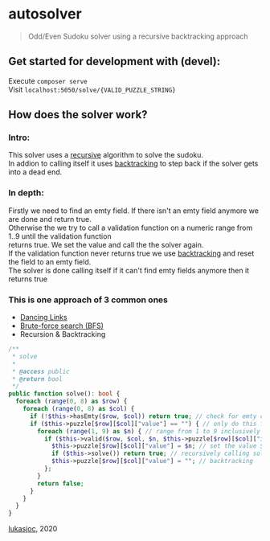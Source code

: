 # autosolver
>  Odd/Even Sudoku solver using a recursive backtracking approach

## Get started for development with (devel):
Execute `composer serve` \
Visit `localhost:5050/solve/{VALID_PUZZLE_STRING}`

## How does the solver work?

### Intro:
This solver uses a [recursive](https://en.wikipedia.org/wiki/Recursion) algorithm to solve the sudoku. \
In addion to calling itself it uses [backtracking](https://en.wikipedia.org/wiki/Backtracking) to step back if the solver gets into a dead end.

### In depth:
Firstly we need to find an emty field.
If there isn't an emty field anymore we are done and return true. \
Otherwise the we try to call a validation function on a numeric range from 1..9 until the validation function \
returns true. We set the value and call the the solver again. \
If the validation function never returns true we use [backtracking](https://en.wikipedia.org/wiki/Backtracking) and reset 
the field to an emty field. \
The solver is done calling itself if it can't find emty fields anymore then it returns true

### This is one approach of 3 common ones
- [Dancing Links](https://en.wikipedia.org/wiki/Dancing_Links)
- [Brute-force search (BFS)](https://en.wikipedia.org/wiki/Brute-force_search)
- Recursion & Backtracking

```php
/**
 * solve
 *
 * @access public
 * @return bool
 */
public function solve(): bool {
  foreach (range(0, 8) as $row) {
    foreach (range(0, 8) as $col) {
      if (!$this->hasEmty($row, $col)) return true; // check for emty cells
      if ($this->puzzle[$row][$col]["value"] == "") { // only do this for emty cells that's why backtracking is important here
        foreach (range(1, 9) as $n) { // range from 1 to 9 inclusively
          if ($this->valid($row, $col, $n, $this->puzzle[$row][$col]["isEven"])) {
            $this->puzzle[$row][$col]["value"] = $n; // set the value $this->valid(..) returned true with
            if ($this->solve()) return true; // recursively calling solve until it returns true then return true and done
            $this->puzzle[$row][$col]["value"] = ""; // backtracking
          };
        }
        return false;
      }
    }
  }
}

```

[lukasjoc](https://lukasjoc.com), 2020
